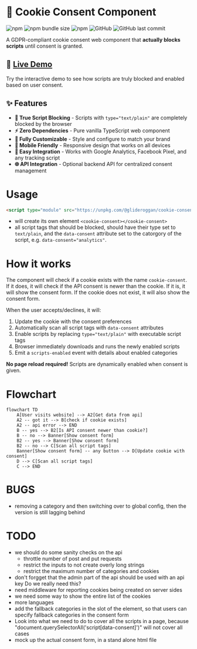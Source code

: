 # 🍪 Cookie Consent Component

![npm](https://img.shields.io/npm/v/@glideroggan/cookie-consent?style=flat-square)
![npm bundle size](https://img.shields.io/bundlephobia/min/@glideroggan/cookie-consent?style=flat-square)
![npm](https://img.shields.io/npm/dt/@glideroggan/cookie-consent?style=flat-square)
![GitHub](https://img.shields.io/github/license/glideroggan/cookieConsent?style=flat-square)
![GitHub last commit](https://img.shields.io/github/last-commit/glideroggan/cookieConsent?style=flat-square)

A GDPR-compliant cookie consent web component that **actually blocks scripts** until consent is granted.

## 🚀 [Live Demo](https://glideroggan.github.io/cookieConsent/)

Try the interactive demo to see how scripts are truly blocked and enabled based on user consent.

## ✨ Features

- **🚫 True Script Blocking** - Scripts with `type="text/plain"` are completely blocked by the browser
- **⚡ Zero Dependencies** - Pure vanilla TypeScript web component  
- **🎨 Fully Customizable** - Style and configure to match your brand
- **📱 Mobile Friendly** - Responsive design that works on all devices
- **🔧 Easy Integration** - Works with Google Analytics, Facebook Pixel, and any tracking script
- **🌐 API Integration** - Optional backend API for centralized consent management

# Usage
```html
<script type="module" src="https://unpkg.com/@glideroggan/cookie-consent/dist/cookie-consent.esm.js"></script>
```
- will create its own element `<cookie-consent></cookie-consent>`
- all script tags that should be blocked, should have their type set to `text/plain`, and the `data-consent` attribute set to the catorgory of the script, e.g. `data-consent="analytics"`.

# How it works
The component will check if a cookie exists with the name `cookie-consent`. If it does, it will check if the API consent is newer than the cookie. If it is, it will show the consent form. If the cookie does not exist, it will also show the consent form.

When the user accepts/declines, it will:
1. Update the cookie with the consent preferences
2. Automatically scan all script tags with `data-consent` attributes
3. Enable scripts by replacing `type="text/plain"` with executable script tags
4. Browser immediately downloads and runs the newly enabled scripts
5. Emit a `scripts-enabled` event with details about enabled categories

**No page reload required!** Scripts are dynamically enabled when consent is given.

# Flowchart
```mermaid
flowchart TD
    A[User visits website] --> A2[Get data from api]
    A2 -- got it --> B[check if cookie exists]
    A2 -- api error --> END
    B -- yes --> B2[Is API consent newer than cookie?]
    B -- no --> Banner[Show consent form]
    B2 -- yes --> Banner[Show consent form]
    B2 -- no --> C[Scan all script tags]
    Banner[Show consent form] -- any button --> D[Update cookie with consent]
    D --> C[Scan all script tags]
    C --> END
```

# BUGS
- removing a category and then switching over to global config, then the version is still lagging behind

# TODO
- we should do some sanity checks on the api
  - throttle number of post and put requests
  - restrict the inputs to not create overly long strings
  - restrict the maximum number of categories and cookies
- don't forgget that the admin part of the api should be used with an api key
  Do we really need this?
- need middleware for reporting cookies being created on server sides
- we need some way to show the entire list of the cookies
- more languages
- add the fallback categories in the slot of the element, so that users can specify fallback categories in the consent form
- Look into what we need to do to cover all the scripts in a page, because "document.querySelectorAll('script[data-consent]')" will not cover all cases
- mock up the actual consent form, in a stand alone html file